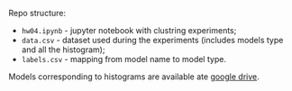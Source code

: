 Repo structure:
* `hw04.ipynb` - jupyter notebook with clustring experiments;
* `data.csv` - dataset used during the experiments (includes models type and all the histogram);
* `labels.csv` - mapping from model name to model type.

Models corresponding to histograms are available ate [google drive](https://drive.google.com/file/d/1LS_3djpTsV8lg3tL4dob0uTFpMUS0KmT/view?usp=sharing).
